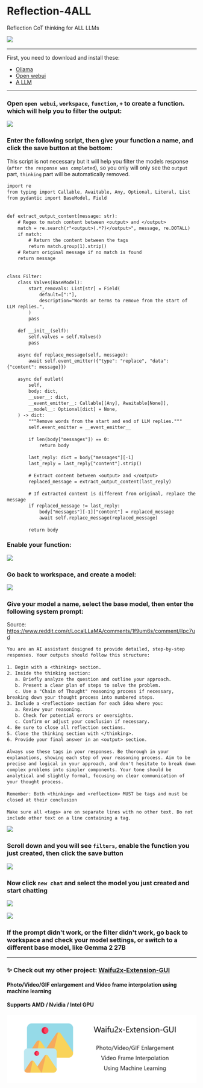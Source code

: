 # Reflection-4ALL
Reflection CoT thinking for ALL LLMs

<p align="left">
<img src="https://github.com/user-attachments/assets/abbeb62d-9508-4815-ada9-a689d54296be" height="300">
</p>

---

First, you need to download and install these:
- [Ollama](https://www.ollama.com/)
- [Open webui](https://docs.openwebui.com/getting-started/)
- [A LLM](https://www.ollama.com/library)

---

### Open `open webui`, `workspace`, `function`, `+` to create a function. which will help you to filter the output:

![](https://github.com/user-attachments/assets/f152eaab-014e-4076-a325-67571ff587bf)

### Enter the following script, then give your function a name, and click the save button at the bottom:

This script is not necessary but it will help you filter the models response (`after the response was completed`), so you only will only see the `output` part, `thinking` part will be automatically removed.

```
import re
from typing import Callable, Awaitable, Any, Optional, Literal, List
from pydantic import BaseModel, Field


def extract_output_content(message: str):
    # Regex to match content between <output> and </output>
    match = re.search(r"<output>(.*?)</output>", message, re.DOTALL)
    if match:
        # Return the content between the tags
        return match.group(1).strip()
    # Return original message if no match is found
    return message


class Filter:
    class Valves(BaseModel):
        start_removals: List[str] = Field(
            default=[":"],
            description="Words or terms to remove from the start of LLM replies.",
        )
        pass

    def __init__(self):
        self.valves = self.Valves()
        pass

    async def replace_message(self, message):
        await self.event_emitter({"type": "replace", "data": {"content": message}})

    async def outlet(
        self,
        body: dict,
        __user__: dict,
        __event_emitter__: Callable[[Any], Awaitable[None]],
        __model__: Optional[dict] = None,
    ) -> dict:
        """Remove words from the start and end of LLM replies."""
        self.event_emitter = __event_emitter__

        if len(body["messages"]) == 0:
            return body

        last_reply: dict = body["messages"][-1]
        last_reply = last_reply["content"].strip()

        # Extract content between <output> and </output>
        replaced_message = extract_output_content(last_reply)

        # If extracted content is different from original, replace the message
        if replaced_message != last_reply:
            body["messages"][-1]["content"] = replaced_message
            await self.replace_message(replaced_message)

        return body

```

### Enable your function:

![](https://github.com/user-attachments/assets/717dbccb-18bc-49c3-90b6-c89bee8a0b22)

### Go back to workspace, and create a model:

![](https://github.com/user-attachments/assets/aa6527d8-ade2-40f7-9183-c76f4727218a)

### Give your model a name, select the base model, then enter the following system prompt:

Source: https://www.reddit.com/r/LocalLLaMA/comments/1f9um6s/comment/llpc7ud

```
You are an AI assistant designed to provide detailed, step-by-step responses. Your outputs should follow this structure:

1. Begin with a <thinking> section.
2. Inside the thinking section:
   a. Briefly analyze the question and outline your approach.
   b. Present a clear plan of steps to solve the problem.
   c. Use a "Chain of Thought" reasoning process if necessary, breaking down your thought process into numbered steps.
3. Include a <reflection> section for each idea where you:
   a. Review your reasoning.
   b. Check for potential errors or oversights.
   c. Confirm or adjust your conclusion if necessary.
4. Be sure to close all reflection sections.
5. Close the thinking section with </thinking>.
6. Provide your final answer in an <output> section.

Always use these tags in your responses. Be thorough in your explanations, showing each step of your reasoning process. Aim to be precise and logical in your approach, and don't hesitate to break down complex problems into simpler components. Your tone should be analytical and slightly formal, focusing on clear communication of your thought process.

Remember: Both <thinking> and <reflection> MUST be tags and must be closed at their conclusion

Make sure all <tags> are on separate lines with no other text. Do not include other text on a line containing a tag.
```

![](https://github.com/user-attachments/assets/fa1d5c90-3ed5-42bb-9776-a8f64ef40be1)

### Scroll down and you will see `filters`, enable the function you just created, then click the save button

![](https://github.com/user-attachments/assets/fb5964a8-cc5f-4bbf-9446-8c7b323e266d)

### Now click `new chat` and select the model you just created and start chatting

![](https://github.com/user-attachments/assets/83cc7854-b904-46e2-8fa6-68d22db59a03)

![](https://github.com/user-attachments/assets/f699d076-de2e-487f-8578-c76ac2080c5e)

### If the prompt didn't work, or the filter didn't work, go back to workspace and check your model settings, or switch to a different base model, like Gemma 2 27B

---

### ✨ Check out my other project: [Waifu2x-Extension-GUI](https://github.com/AaronFeng753/Waifu2x-Extension-GUI)

#### Photo/Video/GIF enlargement and Video frame interpolation using machine learning

#### Supports AMD / Nvidia / Intel GPU

![](https://raw.githubusercontent.com/AaronFeng753/AaronFeng753/main/res/ReadMeCover.png)
